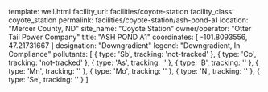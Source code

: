 template: well.html
facility_url: facilities/coyote-station
facility_class: coyote_station
permalink: facilities/coyote-station/ash-pond-a1
location: "Mercer County, ND"
site_name: "Coyote Station"
owner/operator: "Otter Tail Power Company"
title: "ASH POND A1"
coordinates: [
  -101.8093556,
  47.21731667
]
designation: "Downgradient"
legend: "Downgradient, In Compliance"
pollutants: [
  {
    type: 'Sb',
    tracking: 'not-tracked'
  },
  {
    type: 'Co',
    tracking: 'not-tracked'
  },
  {
    type: 'As',
    tracking: ''
  },
  {
    type: 'B',
    tracking: ''
  },
  {
    type: 'Mn',
    tracking: ''
  },
  {
    type: 'Mo',
    tracking: ''
  },
  {
    type: 'N',
    tracking: ''
  },
  {
    type: 'Se',
    tracking: ''
  }
]
